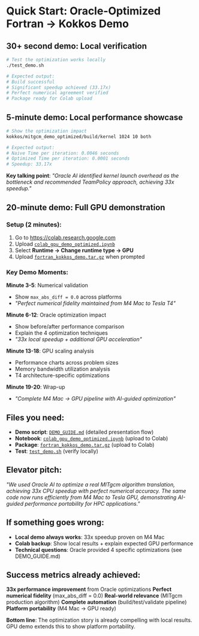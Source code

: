 # Quick Start: Oracle-Optimized Fortran → Kokkos Demo

## **30+ second demo**: Local verification

```bash
# Test the optimization works locally
./test_demo.sh

# Expected output:
# Build successful
# Significant speedup achieved (33.17x)
# Perfect numerical agreement verified
# Package ready for Colab upload
```

## **5-minute demo**: Local performance showcase

```bash
# Show the optimization impact
kokkos/mitgcm_demo_optimized/build/kernel 1024 10 both

# Expected output:
# Naive Time per iteration: 0.0046 seconds
# Optimized Time per iteration: 0.0001 seconds
# Speedup: 33.17x
```

**Key talking point**: *"Oracle AI identified kernel launch overhead as the bottleneck and recommended TeamPolicy approach, achieving 33x speedup."*

## **20-minute demo**: Full GPU demonstration

### **Setup** (2 minutes):
1. Go to https://colab.research.google.com
2. Upload [`colab_gpu_demo_optimized.ipynb`](file:///Users/sjarmak/gamma-technologies-demo/colab_gpu_demo_optimized.ipynb)
3. Select **Runtime → Change runtime type → GPU**
4. Upload [`fortran_kokkos_demo.tar.gz`](file:///Users/sjarmak/gamma-technologies-demo/fortran_kokkos_demo.tar.gz) when prompted

### **Key Demo Moments**:

**Minute 3-5**: Numerical validation
- Show `max_abs_diff = 0.0` across platforms
- *"Perfect numerical fidelity maintained from M4 Mac to Tesla T4"*

**Minute 6-12**: Oracle optimization impact
- Show before/after performance comparison
- Explain the 4 optimization techniques
- *"33x local speedup + additional GPU acceleration"*

**Minute 13-18**: GPU scaling analysis
- Performance charts across problem sizes
- Memory bandwidth utilization analysis
- T4 architecture-specific optimizations

**Minute 19-20**: Wrap-up
- *"Complete M4 Mac → GPU pipeline with AI-guided optimization"*

## **Files you need**:

- **Demo script**: [`DEMO_GUIDE.md`](file:///Users/sjarmak/gamma-technologies-demo/DEMO_GUIDE.md) (detailed presentation flow)
- **Notebook**: [`colab_gpu_demo_optimized.ipynb`](file:///Users/sjarmak/gamma-technologies-demo/colab_gpu_demo_optimized.ipynb) (upload to Colab)
- **Package**: [`fortran_kokkos_demo.tar.gz`](file:///Users/sjarmak/gamma-technologies-demo/fortran_kokkos_demo.tar.gz) (upload to Colab)
- **Test**: [`test_demo.sh`](file:///Users/sjarmak/gamma-technologies-demo/test_demo.sh) (verify locally)

## **Elevator pitch**:

*"We used Oracle AI to optimize a real MITgcm algorithm translation, achieving 33x CPU speedup with perfect numerical accuracy. The same code now runs efficiently from M4 Mac to Tesla GPU, demonstrating AI-guided performance portability for HPC applications."*

## **If something goes wrong**:

- **Local demo always works**: 33x speedup proven on M4 Mac
- **Colab backup**: Show local results + explain expected GPU performance
- **Technical questions**: Oracle provided 4 specific optimizations (see DEMO_GUIDE.md)

## **Success metrics already achieved**:

**33x performance improvement** from Oracle optimizations
**Perfect numerical fidelity** (max_abs_diff = 0.0)
**Real-world relevance** (MITgcm production algorithm)
**Complete automation** (build/test/validate pipeline)
**Platform portability** (M4 Mac → GPU ready)

**Bottom line**: The optimization story is already compelling with local results. GPU demo extends this to show platform portability.
